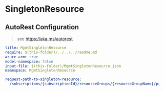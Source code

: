 # SingletonResource

## AutoRest Configuration

> see https://aka.ms/autorest

``` yaml
title: MgmtSingletonResource
require: $(this-folder)/../../../readme.md
azure-arm: true
model-namespace: false
input-file: $(this-folder)/MgmtSingletonResource.json
namespace: MgmtSingletonResource

request-path-to-singleton-resource:
  /subscriptions/{subscriptionId}/resourceGroups/{resourceGroupName}/providers/Microsoft.Compute/cars/{carName}/brakes/{default}: brakes/default
```
